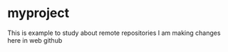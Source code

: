 # myproject
This is example to study about remote repositories
I am making changes here in web github
